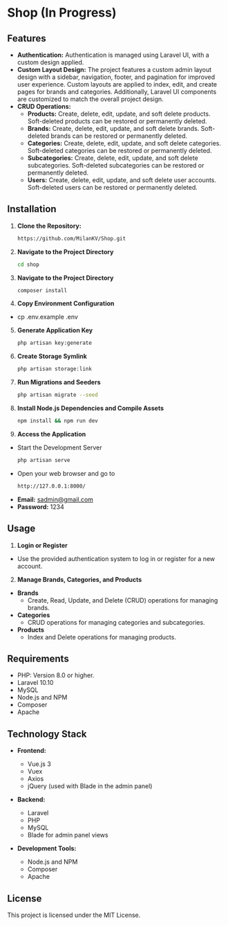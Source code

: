 # Shop  (In Progress)

## Features

- **Authentication:** 
Authentication is managed using Laravel UI, with a custom design applied.
- **Custom Layout Design:**
The project features a custom admin layout design with a sidebar, navigation, footer, and pagination for improved user experience. Custom layouts are applied to index, edit, and create pages for brands and categories. Additionally, Laravel UI components are customized to match the overall project design.
- **CRUD Operations:**
  - **Products:** Create, delete, edit, update, and soft delete products. Soft-deleted products can be restored or permanently deleted.
  - **Brands:** Create, delete, edit, update, and soft delete brands. Soft-deleted brands can be restored or permanently deleted.
  - **Categories:** Create, delete, edit, update, and soft delete categories. Soft-deleted categories can be restored or permanently deleted.
  - **Subcategories:** Create, delete, edit, update, and soft delete subcategories. Soft-deleted subcategories can be restored or permanently deleted.
  - **Users:** Create, delete, edit, update, and soft delete user accounts. Soft-deleted users can be restored or permanently deleted.


## Installation

1. **Clone the Repository:**
   ```bash
   https://github.com/MilanKV/Shop.git
2. **Navigate to the Project Directory** 
    ```bash
    cd shop
3. **Navigate to the Project Directory** 
    ```bash
    composer install
4. **Copy Environment Configuration** 
- cp .env.example .env
5. **Generate Application Key** 
    ```bash
    php artisan key:generate
6. **Create Storage Symlink**
    ```bash
    php artisan storage:link
7. **Run Migrations and Seeders**
    ```bash
    php artisan migrate --seed
8. **Install Node.js Dependencies and Compile Assets**
   ```bash
   npm install && npm run dev
9. **Access the Application**
-  Start the Development Server
   ```bash
   php artisan serve
- Open your web browser and go to
   ```bash
   http://127.0.0.1:8000/
- **Email:** sadmin@gmail.com
- **Password:** 1234

## Usage
1. **Login or Register** 
- Use the provided authentication system to log in or register for a new account.
2. **Manage Brands, Categories, and Products**
- **Brands**
    - Create, Read, Update, and Delete (CRUD) operations for managing brands.
- **Categories**
    - CRUD operations for managing categories and subcategories.
- **Products**
    - Index and Delete operations for managing products.
## Requirements
- PHP: Version 8.0 or higher.
- Laravel 10.10
- MySQL
- Node.js and NPM
- Composer
- Apache

## Technology Stack

- **Frontend:**
  - Vue.js 3
  - Vuex
  - Axios
  - jQuery (used with Blade in the admin panel)

- **Backend:**
  - Laravel
  - PHP
  - MySQL
  - Blade for admin panel views

- **Development Tools:**
  - Node.js and NPM
  - Composer
  - Apache

## License
This project is licensed under the MIT License.
